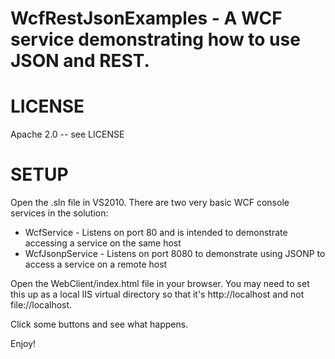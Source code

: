 WcfRestJsonExamples - A WCF service demonstrating how to use JSON and REST.
=======

# LICENSE
Apache 2.0 -- see LICENSE

# SETUP
Open the .sln file in VS2010.  There are two very basic WCF console services in the solution:
* WcfService - Listens on port 80 and is intended to demonstrate accessing a service on the same host
* WcfJsonpService - Listens on port 8080 to demonstrate using JSONP to access a service on a remote host

Open the WebClient/index.html file in your browser.  You may need to set this up as a local IIS virtual directory so that it's http://localhost and not file://localhost.

Click some buttons and see what happens.

Enjoy!
